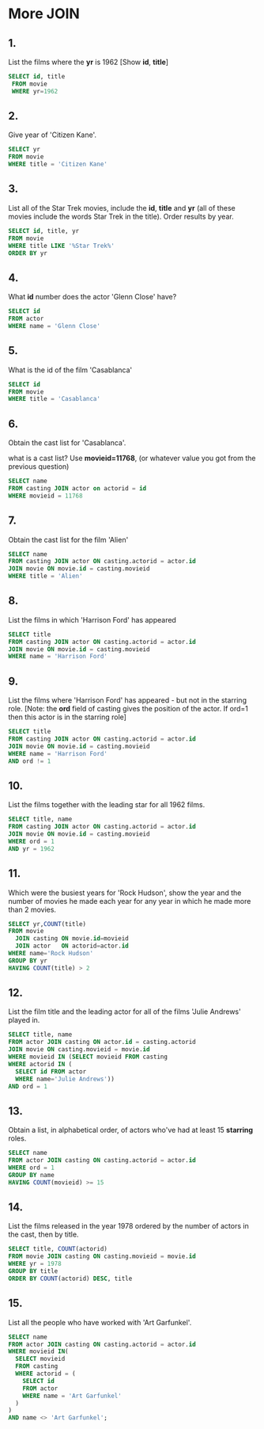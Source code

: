 # More JOIN

## 1.
List the films where the **yr** is 1962 [Show **id**, **title**]
```SQL
SELECT id, title
 FROM movie
 WHERE yr=1962
```

## 2.
Give year of 'Citizen Kane'.
```SQL
SELECT yr
FROM movie
WHERE title = 'Citizen Kane'
```

## 3.
List all of the Star Trek movies, include the **id**, **title** and **yr** (all of these movies include the words Star Trek in the title). Order results by year.
```SQL
SELECT id, title, yr
FROM movie
WHERE title LIKE '%Star Trek%'
ORDER BY yr
```

## 4.
What **id** number does the actor 'Glenn Close' have?
```SQL
SELECT id
FROM actor
WHERE name = 'Glenn Close'
```

## 5.
What is the id of the film 'Casablanca'
```SQL
SELECT id
FROM movie
WHERE title = 'Casablanca'
```

## 6.
Obtain the cast list for 'Casablanca'.

what is a cast list?
Use **movieid=11768**, (or whatever value you got from the previous question)
```SQL
SELECT name
FROM casting JOIN actor on actorid = id
WHERE movieid = 11768
```

## 7.
Obtain the cast list for the film 'Alien'
```SQL
SELECT name
FROM casting JOIN actor ON casting.actorid = actor.id
JOIN movie ON movie.id = casting.movieid
WHERE title = 'Alien'
```

## 8.
List the films in which 'Harrison Ford' has appeared
```SQL
SELECT title
FROM casting JOIN actor ON casting.actorid = actor.id
JOIN movie ON movie.id = casting.movieid
WHERE name = 'Harrison Ford'
```

## 9.
List the films where 'Harrison Ford' has appeared - but not in the starring role. [Note: the **ord** field of casting gives the position of the actor. If ord=1 then this actor is in the starring role]
```SQL
SELECT title
FROM casting JOIN actor ON casting.actorid = actor.id
JOIN movie ON movie.id = casting.movieid
WHERE name = 'Harrison Ford'
AND ord != 1
```

## 10.
List the films together with the leading star for all 1962 films.
```SQL
SELECT title, name
FROM casting JOIN actor ON casting.actorid = actor.id
JOIN movie ON movie.id = casting.movieid
WHERE ord = 1
AND yr = 1962
```

## 11.
Which were the busiest years for 'Rock Hudson', show the year and the number of movies he made each year for any year in which he made more than 2 movies.
```SQL
SELECT yr,COUNT(title)
FROM movie
  JOIN casting ON movie.id=movieid
  JOIN actor   ON actorid=actor.id
WHERE name='Rock Hudson'
GROUP BY yr
HAVING COUNT(title) > 2
```

## 12.
List the film title and the leading actor for all of the films 'Julie Andrews' played in.
```SQL
SELECT title, name
FROM actor JOIN casting ON actor.id = casting.actorid
JOIN movie ON casting.movieid = movie.id
WHERE movieid IN (SELECT movieid FROM casting
WHERE actorid IN (
  SELECT id FROM actor
  WHERE name='Julie Andrews'))
AND ord = 1
```

## 13.
Obtain a list, in alphabetical order, of actors who've had at least 15 **starring** roles.
```SQL
SELECT name
FROM actor JOIN casting ON casting.actorid = actor.id
WHERE ord = 1
GROUP BY name
HAVING COUNT(movieid) >= 15
```

## 14.
List the films released in the year 1978 ordered by the number of actors in the cast, then by title.
```SQL
SELECT title, COUNT(actorid)
FROM movie JOIN casting ON casting.movieid = movie.id
WHERE yr = 1978
GROUP BY title
ORDER BY COUNT(actorid) DESC, title
```

## 15.
List all the people who have worked with 'Art Garfunkel'.
```SQL
SELECT name
FROM actor JOIN casting ON casting.actorid = actor.id
WHERE movieid IN(
  SELECT movieid
  FROM casting
  WHERE actorid = (
    SELECT id
    FROM actor
    WHERE name = 'Art Garfunkel'
  )
)
AND name <> 'Art Garfunkel';
```